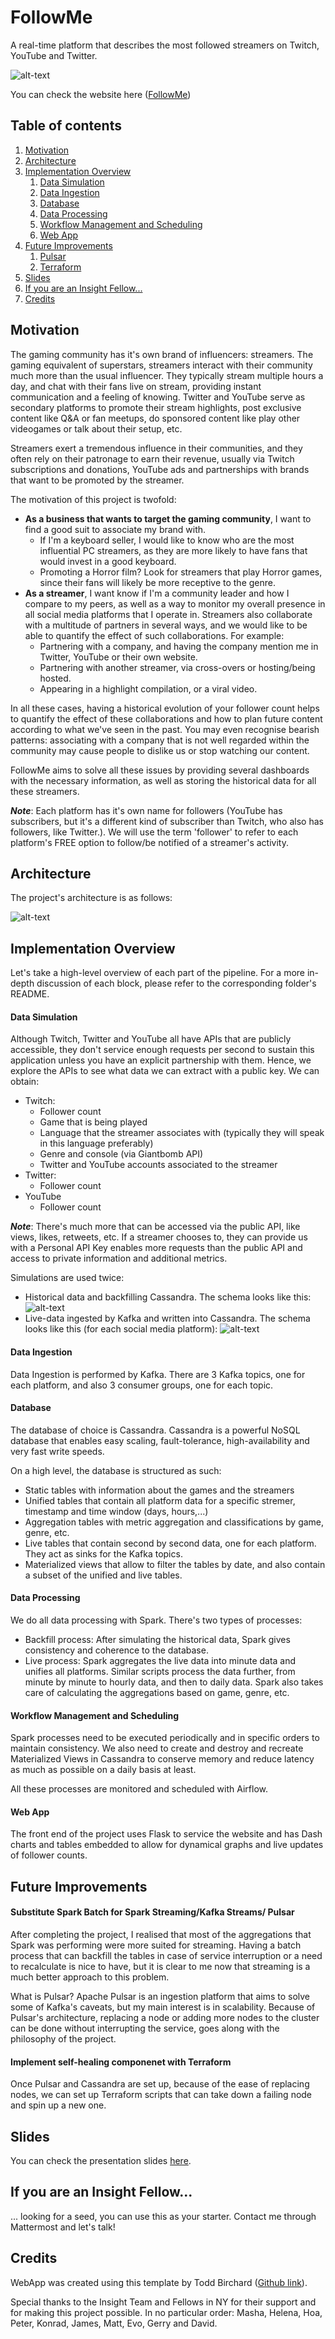 # FollowMe

A real-time platform that describes the most followed streamers on Twitch, YouTube and Twitter.

![alt-text](./img/FollowMeLogo_small.png)

You can check the website here ([FollowMe](http://towardsdataengineering.com))

## Table of contents
1. [Motivation](#motivation)
2. [Architecture](#architecture)
3. [Implementation Overview](#implementation-overview)
    1. [Data Simulation](#data-simulation)
    2. [Data Ingestion](#data-ingestion)
    3. [Database](#database)
    4. [Data Processing](#data-processing)
    5. [Workflow Management and Scheduling](#workflow-management-and-scheduling)
    6. [Web App](#web-app)
4. [Future Improvements](#future-improvements)
    1. [Pulsar](#substitute-spark-batch-for-spark-streamingkafka-streams-pulsar)
    2. [Terraform](#implement-self-healing-componenet-with-terraform)
5. [Slides](#slides)
6. [If you are an Insight Fellow...](#if-you-are-an-insight-fellow)
7. [Credits](#credits)


## Motivation

The gaming community has it's own brand of influencers: streamers. The gaming equivalent of superstars,
streamers interact with their community much more than the usual influencer. They typically stream multiple hours a day,
and chat with their fans live on stream, providing instant communication and a feeling of knowing. Twitter and YouTube serve 
as secondary platforms to promote their stream highlights, post exclusive content like Q&A or fan meetups,
do sponsored content like play other videogames or talk about their setup, etc.
  
Streamers exert a tremendous influence in their communities, and they often rely on their patronage to earn their
revenue, usually via Twitch subscriptions and donations, YouTube ads and partnerships with brands that want to 
be promoted by the streamer.

The motivation of this project is twofold:
* **As a business that wants to target the gaming community**, I want to find a good suit to associate my brand with. 
    * If I'm a keyboard seller, I would like to know who are the most influential PC streamers, as they are more likely to 
have fans that would invest in a good keyboard. 
    * Promoting a Horror film? Look for streamers that play Horror games, 
since their fans will likely be more receptive to the genre.
* **As a streamer**, I want know if I'm a community leader and how I compare to my peers, as well as a way to monitor
my overall presence in all social media platforms that I operate in. Streamers also collaborate with a multitude of partners
in several ways, and we would like to be able to quantify the effect of such collaborations. For example:
    * Partnering with a company, and having the company mention me in Twitter, YouTube or their own website. 
    * Partnering with another streamer, via cross-overs or hosting/being hosted.
    * Appearing in a highlight compilation, or a viral video.

In all these cases, having a historical evolution of your follower count helps to quantify the effect of these collaborations and
how to plan future content according to what we've seen in the past. You may even recognise bearish patterns: associating 
with a company that is not well regarded within the community may cause people to dislike us or stop watching our content.

FollowMe aims to solve all these issues by providing several dashboards with the necessary information, as well as 
storing the historical data for all these streamers.

***Note***: Each platform has it's own name for followers (YouTube has subscribers, but it's a different kind of 
subscriber than Twitch, who also has followers, like Twitter.). We will use the term 'follower' to refer to each platform's
FREE option to follow/be notified of a streamer's activity.

## Architecture

The project's architecture is as follows:

![alt-text](./img/pipeline.png)
	
## Implementation Overview

Let's take a high-level overview of each part of the pipeline. For a more in-depth discussion of each block, please refer
to the corresponding folder's README. 

#### Data Simulation

Although Twitch, Twitter and YouTube all have APIs that are publicly accessible, they don't service enough requests per
second to sustain this application unless you have an explicit partnership with them. Hence, we explore the APIs to 
see what data we can extract with a public key. We can obtain:
* Twitch:
    * Follower count
    * Game that is being played
    * Language that the streamer associates with (typically they will speak in this language preferably)
    * Genre and console (via Giantbomb API)
    * Twitter and YouTube accounts associated to the streamer 
* Twitter:
    * Follower count
* YouTube
    * Follower count
    
***Note***: There's much more that can be accessed via the public API, like views, likes, retweets, etc. If a streamer chooses to,
they can provide us with a Personal API Key enables more requests than the public API and access to private information 
and additional metrics. 

Simulations are used twice:
* Historical data and backfilling Cassandra. The schema looks like this:
![alt-text](./img/unified_schema.png)
* Live-data ingested by Kafka and written into Cassandra. The schema looks like this (for each social media platform):
![alt-text](./img/live_schema.png)

#### Data Ingestion

Data Ingestion is performed by Kafka. There are 3 Kafka topics, one for each platform, and also 3 consumer groups,
one for each topic.

#### Database

The database of choice is Cassandra. Cassandra is a powerful NoSQL database that enables easy scaling,
fault-tolerance, high-availability and very fast write speeds.

On a high level, the database is structured as such:
* Static tables with information about the games and the streamers
* Unified tables that contain all platform data for a specific stremer, timestamp and time window (days, hours,...)
* Aggregation tables with metric aggregation and classifications by game, genre, etc.
* Live tables that contain second by second data, one for each platform. They act as sinks for the Kafka topics.
* Materialized views that allow to filter the tables by date, and also contain a subset of the unified and live tables.


#### Data Processing

We do all data processing with Spark. There's two types of processes:
* Backfill process: After simulating the historical data, Spark gives consistency and coherence to the database.
* Live process: Spark aggregates the live data into minute data and unifies all platforms. Similar scripts process the data
further, from minute by minute to hourly data, and then to daily data. Spark also takes care of calculating the aggregations
based on game, genre, etc.

#### Workflow Management and Scheduling

Spark processes need to be executed periodically and in specific orders to maintain consistency. We also need to create and 
destroy and recreate Materialized Views in Cassandra to conserve memory and reduce latency as much as possible on a daily basis at least.

All these processes are monitored and scheduled with Airflow.

#### Web App

The front end of the project uses Flask to service the website and has Dash charts and tables embedded to allow 
for dynamical graphs and live updates of follower counts.

## Future Improvements

#### Substitute Spark Batch for Spark Streaming/Kafka Streams/ Pulsar

After completing the project, I realised that most of the aggregations that Spark was performing were more suited
for streaming. Having a batch process that can backfill the tables in case of service interruption or a need
to recalculate is nice to have, but it is clear to me now that streaming is a much better approach to this problem.

What is Pulsar? Apache Pulsar is an ingestion platform that aims to solve some of Kafka's caveats, 
but my main interest is in scalability. Because of Pulsar's architecture, replacing a node or adding more nodes
to the cluster can be done without interrupting the service, goes along with the philosophy of the project. 

#### Implement self-healing componenet with Terraform

Once Pulsar and Cassandra are set up, because of the ease of replacing nodes, we can set up Terraform scripts
that can take down a failing node and spin up a new one. 

## Slides

You can check the presentation slides 
[here](https://docs.google.com/presentation/d/e/2PACX-1vShx3whBdO9bRdshWfwdOI8dRcIK38VbDA2mL72-aV5L3FMhmy0efhU5SEzIXQYPpkD2Snyz0Rt4Fn_/pub?start=false&loop=false&delayms=3000).

## If you are an Insight Fellow...

... looking for a seed, you can use this as your starter. 
Contact me through Mattermost and let's talk!

## Credits

WebApp was created using this template by Todd Birchard 
([Github link](https://github.com/toddbirchard/plotlydash-flask-tutorial)).

Special thanks to the Insight Team and Fellows in NY for their support and for making this project possible.
In no particular order: Masha, Helena, Hoa, Peter, Konrad, James, Matt, Evo, Gerry and David.

